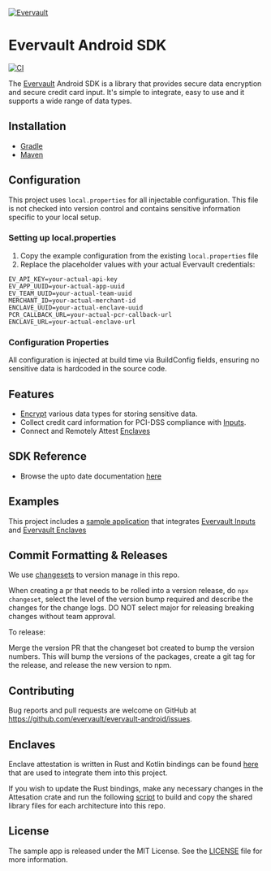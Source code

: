 [![Evervault](https://evervault.com/evervault.svg)](https://evervault.com/)
# Evervault Android SDK
[![CI](https://github.com/evervault/evervault-android/actions/workflows/codeql.yml/badge.svg)](https://github.com/evervault/evervault-android/actions/workflows/codeql.yml)

The [Evervault](https://evervault.com/) Android SDK is a library that provides secure data encryption and secure credit card input. It's simple to integrate, easy to use and it supports a wide range of data types.

## Installation
 * [Gradle](https://docs.evervault.com/sdks/android#gradle-dsl)
 * [Maven](https://docs.evervault.com/sdks/android#maven)

## Configuration

This project uses `local.properties` for all injectable configuration. This file is not checked into version control and contains sensitive information specific to your local setup.

### Setting up local.properties

1. Copy the example configuration from the existing `local.properties` file
2. Replace the placeholder values with your actual Evervault credentials:

```properties
EV_API_KEY=your-actual-api-key
EV_APP_UUID=your-actual-app-uuid
EV_TEAM_UUID=your-actual-team-uuid
MERCHANT_ID=your-actual-merchant-id
ENCLAVE_UUID=your-actual-enclave-uuid
PCR_CALLBACK_URL=your-actual-pcr-callback-url
ENCLAVE_URL=your-actual-enclave-url
```

### Configuration Properties

All configuration is injected at build time via BuildConfig fields, ensuring no sensitive data is hardcoded in the source code.

## Features
* [Encrypt](https://docs.evervault.com/security/evervault-encryption) various data types for storing sensitive data.
* Collect credit card information for PCI-DSS compliance with [Inputs](https://docs.evervault.com/products/inputs).
* Connect and Remotely Attest [Enclaves](https://docs.evervault.com/products/enclaves)

## SDK Reference
* Browse the upto date documentation [here](https://docs.evervault.com/sdks/android)
## Examples
This project includes a [sample application](https://github.com/evervault/evervault-android/tree/main/sampleapplication) that integrates [Evervault Inputs](https://docs.evervault.com/products/inputs) and [Evervault Enclaves](https://docs.evervault.com/products/enclaves)

## Commit Formatting & Releases

We use [changesets](https://github.com/changesets/changesets) to version manage in this repo.

When creating a pr that needs to be rolled into a version release, do `npx changeset`, select the level of the version bump required and describe the changes for the change logs. DO NOT select major for releasing breaking changes without team approval.

To release:

Merge the version PR that the changeset bot created to bump the version numbers. This will bump the versions of the packages, create a git tag for the release, and release the new version to npm.

## Contributing
Bug reports and pull requests are welcome on GitHub at https://github.com/evervault/evervault-android/issues.

## Enclaves

Enclave attestation is written in Rust and Kotlin bindings can be found [here](https://github.com/evervault/attestation-doc-validation/tree/main/kotlin-attestation-bindings) that are used to integrate them into this project.

If you wish to update the Rust bindings, make any necessary changes in the Attesation crate and run the following [script](https://github.com/evervault/attestation-doc-validation/blob/main/kotlin-attestation-bindings/build-libs.sh) to build and copy the shared library files for each architecture into this repo.

## License
The sample app is released under the MIT License. See the [LICENSE](https://github.com/evervault/evervault-android/tree/main/LICENSE) file for more information.

